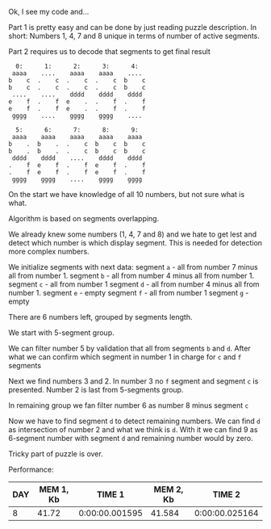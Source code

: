 Ok, I see my code and...

Part 1 is pretty easy and can be done by just reading puzzle description.
In short: Numbers 1, 4, 7 and 8 unique in terms of number of active segments.

Part 2 requires us to decode that segments to get final result

```
  0:      1:      2:      3:      4:
 aaaa    ....    aaaa    aaaa    ....
b    c  .    c  .    c  .    c  b    c
b    c  .    c  .    c  .    c  b    c
 ....    ....    dddd    dddd    dddd
e    f  .    f  e    .  .    f  .    f
e    f  .    f  e    .  .    f  .    f
 gggg    ....    gggg    gggg    ....

  5:      6:      7:      8:      9:
 aaaa    aaaa    aaaa    aaaa    aaaa
b    .  b    .  .    c  b    c  b    c
b    .  b    .  .    c  b    c  b    c
 dddd    dddd    ....    dddd    dddd
.    f  e    f  .    f  e    f  .    f
.    f  e    f  .    f  e    f  .    f
 gggg    gggg    ....    gggg    gggg
```

On the start we have knowledge of all 10 numbers, but not sure what is what.

Algorithm is based on segments overlapping.

We already knew some numbers (1, 4, 7 and 8) and we hate to get lest and detect which number is which display segment. This is needed for detection more complex numbers.

We initialize segments with next data:
segment `a` - all from number 7 minus all from number 1. 
segment `b` - all from number 4 minus all from number 1. 
segment `c` - all from number 1
segment `d` - all from number 4 minus all from number 1. 
segment `e` - empty
segment `f` - all from number 1
segment `g` - empty

There are 6 numbers left, grouped by segments length.

We start with 5-segment group.

We can filter number 5 by validation that all from segments `b` and `d`.
After what we can confirm which segment in number 1 in charge for `c` and `f` segments

Next we find numbers 3 and 2. 
In number 3 no `f` segment and segment `c` is presented.
Number 2 is last from 5-segments group.

In remaining group we fan filter number 6 as number 8 minus segment `c`

Now we have to find segment `d` to detect remaining numbers.
We can find `d` as intersection of number 2 and what we think is `d`.
With it we can find 9 as 6-segment number with segment `d` and remaining number would by zero.

Tricky part of puzzle is over.

Performance:

|   DAY |   MEM 1, Kb | TIME 1         |   MEM 2, Kb | TIME 2         |
|-------|-------------|----------------|-------------|----------------|
|     8 |       41.72 | 0:00:00.001595 |      41.584 | 0:00:00.025164 |

